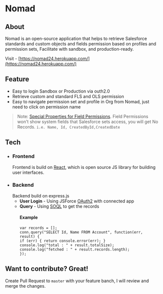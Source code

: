 # Nomad
## About
Nomad is an open-source application that helps to retrieve Salesforce standards and custom objects and fields permission based on profiles and permission sets, Facilitate with sandbox, and production-ready.

Visit -  [https://nomad24.herokuapp.com/](https://nomad24.herokuapp.com/)

[](https://github.com/Sarveshgithub/Nomad/blob/outh/client/src/asset/img/Nomad.gif)

## Feature 
- Easy to login Sandbox or Production via outh2.0
- Retrieve custom and standard FLS and OLS permission
- Easy to navigate permission set and profile in Org from Nomad, just need to click on permission name
> Note:
 [Special Properties for Field Permissions](https://developer.salesforce.com/docs/atlas.en-us.object_reference.meta/object_reference/sforce_api_objects_fieldpermissions.htm).
 Field Permissions won't show system fields that Salesforce sets access, you will get No Records. ```i.e. Name, Id, CreatedById,CreatedDate```

## Tech
- ### Frontend
    Frontend is build on [React](https://reactjs.org/), which is open source JS library for building user interfaces.
- ### Backend
    Backend build on express.js
     - **User Login** - Using JSForce [OAuth2](https://jsforce.github.io/document/#oauth2) with connected app
     - **Query** - Using [SOQL](https://jsforce.github.io/document/#query) to get the records
        #### Example
        ```
        var records = [];
        conn.query("SELECT Id, Name FROM Account", function(err, result) {
        if (err) { return console.error(err); }
        console.log("total : " + result.totalSize);
        console.log("fetched : " + result.records.length);
        });
        ```
## Want to contribute? Great!
Create Pull Request to ```master``` with your feature banch, I will review and merge the changes.
